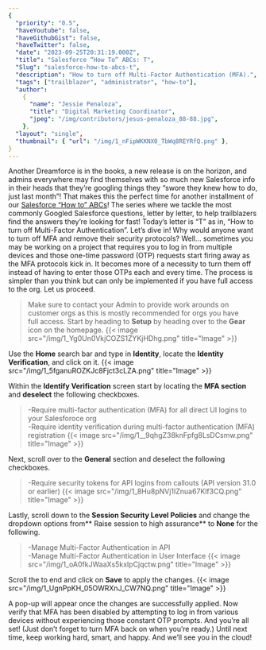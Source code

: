 ```yaml
---
{
  "priority": "0.5",
  "haveYoutube": false,
  "haveGithubGist": false,
  "haveTwitter": false,
  "date": "2023-09-25T20:31:19.000Z",
  "title": "Salesforce “How To” ABCs: T",
  "Slug": "salesforce-how-to-abcs-t",
  "description": "How to turn off Multi-Factor Authentication (MFA).",
  "tags": ["trailblazer", "administrator", "how-to"],
  "author":
    {
      "name": "Jessie Penaloza",
      "title": "Digital Marketing Coordinator",
      "jpeg": "/img/contributors/jesus-penaloza_88-88.jpg",
    },
  "layout": "single",
  "thumbnail": { "url": "/img/1_nFipWKKNX0_TbWq8REYRfQ.png" },
}
---
```


Another Dreamforce is in the books, a new release is on the horizon, and admins everywhere may find themselves with so much new Salesforce info in their heads that they’re googling things they “swore they knew how to do, just last month”!
That makes this the perfect time for another installment of our [Salesforce “How to” ABCs](https://medium.com/tag/salesforce-how-to-abcs)! The series where we tackle the most commonly Googled Salesforce questions, letter by letter, to help trailblazers find the answers they’re looking for fast!
Today’s letter is “T” as in, “How to turn off Multi-Factor Authentication”. Let’s dive in!
Why would anyone want to turn off MFA and remove their security protocols? Well… sometimes you may be working on a project that requires you to log in from multiple devices and those one-time password (OTP) requests start firing away as the MFA protocols kick in. It becomes more of a necessity to turn them off instead of having to enter those OTPs each and every time.
The process is simpler than you think but can only be implemented if you have full access to the org. Let us proceed.

> Make sure to contact your Admin to provide work arounds on customer orgs as this is mostly recommended for orgs you have full access.
> Start by heading to <strong>Setup</strong> by heading over to the <strong>Gear</strong> icon on the homepage.
> {{< image src="/img/1_Yg0Un0VkjCOZS1ZYKjHDhg.png" title="Image" >}}

Use the <strong>Home</strong> search bar and type in **Identity**, locate the <strong>Identity Verification</strong>, and click on it.
{{< image src="/img/1_5fganuROZKJc8Fjct3cLZA.png" title="Image" >}}

Within the <strong>Identify Verification</strong> screen start by locating the <strong>MFA section</strong> and <strong>deselect</strong> the following checkboxes.

> -Require multi-factor authentication (MFA) for all direct UI logins to your Salesforoce org  
> -Require identity verification during multi-factor authentication (MFA) registration
> {{< image src="/img/1__9qhgZ38knFpfg8LsDCsmw.png" title="Image" >}}

Next, scroll over to the <strong>General</strong> section and deselect the following checkboxes.

> -Require security tokens for API logins from callouts (API version 31.0 or earlier)
> {{< image src="/img/1_8Hu8pNVj1IZnua67Klf3CQ.png" title="Image" >}}

Lastly, scroll down to the <strong>Session Security Level Policies</strong> and change the dropdown options from** Raise session to high assurance** to <strong>None</strong> for the following.

> -Manage Multi-Factor Authentication in API  
> -Manage Multi-Factor Authentication in User Interface
> {{< image src="/img/1_oA0fkJWaaXs5kxIpCjqctw.png" title="Image" >}}

Scroll the to end and click on <strong>Save</strong> to apply the changes.
{{< image src="/img/1_UgnPpKH_05OWRXnJ_CW7NQ.png" title="Image" >}}

A pop-up will appear once the changes are successfully applied. Now verify that MFA has been disabled by attempting to log in from various devices without experiencing those constant OTP prompts.
And you’re all set! (Just don’t forget to turn MFA back on when you’re ready.)
Until next time, keep working hard, smart, and happy. And we’ll see you in the cloud!
